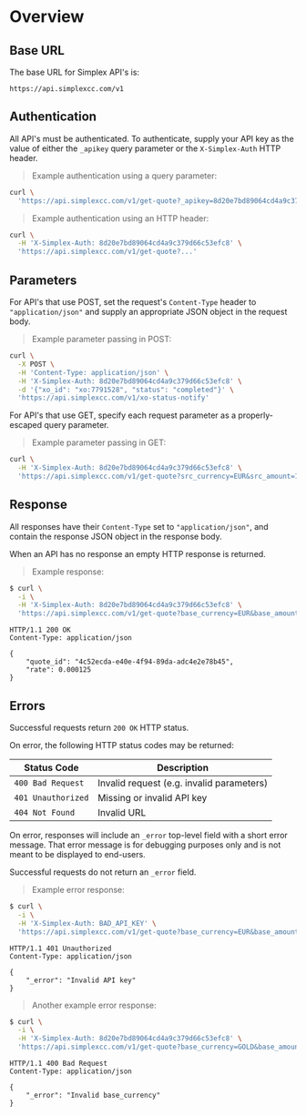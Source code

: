 # Overview #

## Base URL ##

The base URL for Simplex API's is:

`https://api.simplexcc.com/v1`

## Authentication ##

All API's must be authenticated. To authenticate, supply your API key as the value of either the `_apikey` query parameter or the `X-Simplex-Auth` HTTP header.

> Example authentication using a query parameter:

```bash
curl \
  'https://api.simplexcc.com/v1/get-quote?_apikey=8d20e7bd89064cd4a9c379d66c53efc8&...'
```

> Example authentication using an HTTP header:

```bash
curl \
  -H 'X-Simplex-Auth: 8d20e7bd89064cd4a9c379d66c53efc8' \
  'https://api.simplexcc.com/v1/get-quote?...'
```

## Parameters ##

For API's that use POST, set the request's `Content-Type` header to `"application/json"` and supply an appropriate JSON object in the request body.

> Example parameter passing in POST:

```bash
curl \
  -X POST \
  -H 'Content-Type: application/json' \
  -H 'X-Simplex-Auth: 8d20e7bd89064cd4a9c379d66c53efc8' \
  -d '{"xo_id": "xo:7791528", "status": "completed"}' \
  'https://api.simplexcc.com/v1/xo-status-notify'
```

For API's that use GET, specify each request parameter as a properly-escaped query parameter.

> Example parameter passing in GET:

```bash
curl \
  -H 'X-Simplex-Auth: 8d20e7bd89064cd4a9c379d66c53efc8' \
  'https://api.simplexcc.com/v1/get-quote?src_currency=EUR&src_amount=100000000&dst_currency=BTC'
```

## Response ##

All responses have their `Content-Type` set to `"application/json"`, and contain the response JSON object in the response body.

When an API has no response an empty HTTP response is returned.

> Example response:

```bash
$ curl \
  -i \
  -H 'X-Simplex-Auth: 8d20e7bd89064cd4a9c379d66c53efc8' \
  'https://api.simplexcc.com/v1/get-quote?base_currency=EUR&base_amount=100000000&quote_currency=BTC'
```
```
HTTP/1.1 200 OK
Content-Type: application/json

{
    "quote_id": "4c52ecda-e40e-4f94-89da-adc4e2e78b45",
    "rate": 0.000125
}
```

## Errors ##

Successful requests return `200 OK` HTTP status.

On error, the following HTTP status codes may be returned:

Status Code        | Description
------------------ | -----------
`400 Bad Request`  | Invalid request (e.g. invalid parameters)
`401 Unauthorized` | Missing or invalid API key
`404 Not Found`    | Invalid URL

On error, responses will include an `_error` top-level field with a short error message. That error message is for debugging purposes only and is not meant to be displayed to end-users.

Successful requests do not return an `_error` field.

> Example error response:

```bash
$ curl \
  -i \
  -H 'X-Simplex-Auth: BAD_API_KEY' \
  'https://api.simplexcc.com/v1/get-quote?base_currency=EUR&base_amount=100000000&quote_currency=BTC'
```
```
HTTP/1.1 401 Unauthorized
Content-Type: application/json

{
    "_error": "Invalid API key"
}
```

> Another example error response:

```bash
$ curl \
  -i \
  -H 'X-Simplex-Auth: 8d20e7bd89064cd4a9c379d66c53efc8' \
  'https://api.simplexcc.com/v1/get-quote?base_currency=GOLD&base_amount=100000000&quote_currency=BTC'
```
```
HTTP/1.1 400 Bad Request
Content-Type: application/json

{
    "_error": "Invalid base_currency"
}
```

[modeline]: # ( vim: set ts=2 sw=2 expandtab wrap linebreak: )
